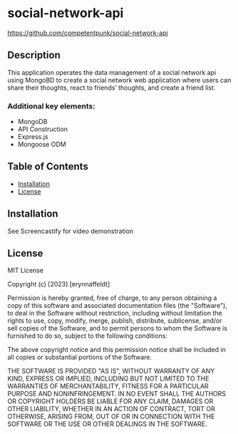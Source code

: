# social-network-api

https://github.com/competentpunk/social-network-api


## Description

This application operates the data management of a social network api using MongoBD to create a social network web application where users can share their thoughts, react to friends’ thoughts, and create a friend list.

### Additional key elements:
- MongoDB
- API Construction
- Express.js
- Mongoose ODM

## Table of Contents 

- [Installation](#installation)
- [License](#license)

## Installation

See Screencastify for video demonstration

## License

MIT License

Copyright (c) [2023] [erynnaffeldt]

Permission is hereby granted, free of charge, to any person obtaining a copy
of this software and associated documentation files (the "Software"), to deal
in the Software without restriction, including without limitation the rights
to use, copy, modify, merge, publish, distribute, sublicense, and/or sell
copies of the Software, and to permit persons to whom the Software is
furnished to do so, subject to the following conditions:

The above copyright notice and this permission notice shall be included in all
copies or substantial portions of the Software.

THE SOFTWARE IS PROVIDED "AS IS", WITHOUT WARRANTY OF ANY KIND, EXPRESS OR
IMPLIED, INCLUDING BUT NOT LIMITED TO THE WARRANTIES OF MERCHANTABILITY,
FITNESS FOR A PARTICULAR PURPOSE AND NONINFRINGEMENT. IN NO EVENT SHALL THE
AUTHORS OR COPYRIGHT HOLDERS BE LIABLE FOR ANY CLAIM, DAMAGES OR OTHER
LIABILITY, WHETHER IN AN ACTION OF CONTRACT, TORT OR OTHERWISE, ARISING FROM,
OUT OF OR IN CONNECTION WITH THE SOFTWARE OR THE USE OR OTHER DEALINGS IN THE
SOFTWARE.